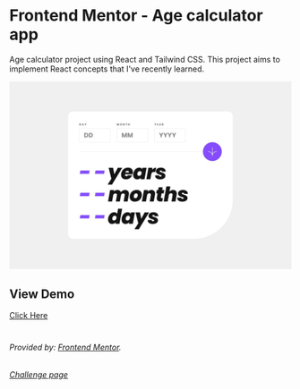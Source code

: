 #  Frontend Mentor - Age calculator app


Age calculator project using React and Tailwind CSS. This project aims to implement React concepts that I've recently learned.

![](./public/desktop-design.jpg)
## View Demo
[Click Here](https://vabdullh.github.io/Age-calculator-react/dist/)
#
###### Provided by: [Frontend Mentor](https://www.frontendmentor.io). 
######  [Challenge page](https://www.frontendmentor.io/challenges/age-calculator-app-dF9DFFpj-Q)
